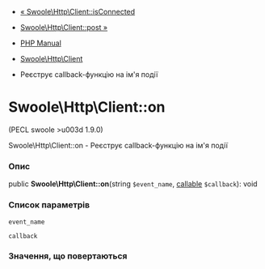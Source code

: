 - [«
Swoole\Http\Client::isConnected](swoole-http-client.isconnected.md)
- [Swoole\Http\Client::post »](swoole-http-client.post.md)

- [PHP Manual](index.md)
- [Swoole\Http\Client](class.swoole-http-client.md)
- Реєструє callback-функцію на ім'я події

# Swoole\Http\Client::on

(PECL swoole \>u003d 1.9.0)

Swoole\Http\Client::on - Реєструє callback-функцію на ім'я події

### Опис

public **Swoole\Http\Client::on**(string `$event_name`,
[callable](language.types.callable.md) `$callback`): void

### Список параметрів

`event_name`

`callback`

### Значення, що повертаються
